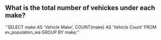 ## What is the total number of vehickes under each make?

''SELECT 
	make AS 'Vehicle Make',
    COUNT(make) AS 'Vehicle Count'
FROM 
	ev_population_wa
GROUP BY
	make;''
    